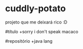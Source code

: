 # cuddly-potato
projeto que me deixará rico :D

#título 
+sorry i don't speak macaco

#repositório
+java lang 
